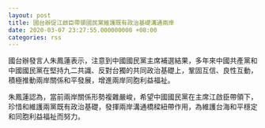 ```yaml
---
layout: post
title: 國台辦促江啟臣帶領國民黨維護既有政治基礎溝通兩岸
date: 2020-03-07 23:27:55.000000000 +08:00
categories: rss
---
```


國台辦發言人朱鳳蓮表示，注意到中國國民黨主席補選結果，多年來中國共產黨和中國國民黨在堅持九二共識、反對台獨的共同政治基礎上，鞏固互信、良性互動，積極推動兩岸關係和平發展，增進兩岸同胞利益福祉。

朱鳳蓮認為，當前兩岸關係形勢複雜嚴峻，希望中國國民黨在主席江啟臣帶領下，珍惜和維護兩黨既有政治基礎，發揮兩岸溝通橋樑紐帶作用，為維護台海和平穩定和同胞利益福祉而努力。
